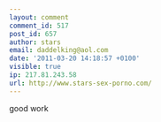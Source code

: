 ```yaml
---
layout: comment
comment_id: 517
post_id: 657
author: stars
email: daddelking@aol.com
date: '2011-03-20 14:18:57 +0100'
visible: true
ip: 217.81.243.58
url: http://www.stars-sex-porno.com/
---
```

good work
